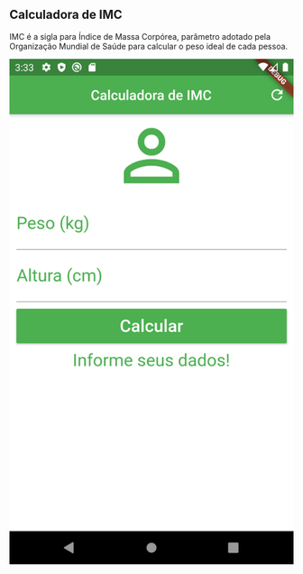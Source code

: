 ## Calculadora de IMC

IMC é a sigla para Índice de Massa Corpórea, parâmetro adotado pela Organização Mundial de Saúde para calcular o peso ideal de cada pessoa.

![calculadora imc](https://github.com/nilerbarcelos/Flutter-Calculadora-IMC/blob/master/Screenshot_1587666820.png)
